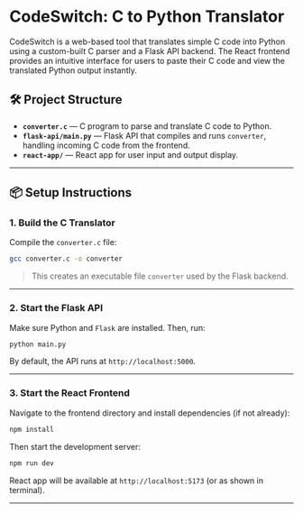 # CodeSwitch: C to Python Translator

CodeSwitch is a web-based tool that translates simple C code into Python using a custom-built C parser and a Flask API backend. The React frontend provides an intuitive interface for users to paste their C code and view the translated Python output instantly.

## 🛠️ Project Structure

* **`converter.c`** — C program to parse and translate C code to Python.
* **`flask-api/main.py`** — Flask API that compiles and runs `converter`, handling incoming C code from the frontend.
* **`react-app/`** — React app for user input and output display.

---

## 📦 Setup Instructions

### 1. Build the C Translator

Compile the `converter.c` file:

```bash
gcc converter.c -o converter
```

> This creates an executable file `converter` used by the Flask backend.

---

### 2. Start the Flask API

Make sure Python and `Flask` are installed. Then, run:

```bash
python main.py
```

By default, the API runs at `http://localhost:5000`.

---

### 3. Start the React Frontend

Navigate to the frontend directory and install dependencies (if not already):

```bash
npm install
```

Then start the development server:

```bash
npm run dev
```

React app will be available at `http://localhost:5173` (or as shown in terminal).

---
